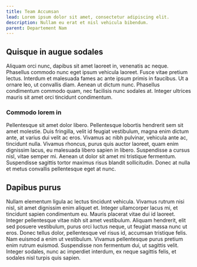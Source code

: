 ```yaml
---
title: Team Accumsan
lead: Lorem ipsum dolor sit amet, consectetur adipiscing elit.
description: Nullam eu erat et nisl vehicula bibendum.
parent: Departement Nam
---
```


## Quisque in augue sodales

Aliquam orci nunc, dapibus sit amet laoreet in, venenatis ac neque. Phasellus commodo nunc eget ipsum vehicula laoreet. Fusce vitae pretium lectus. Interdum et malesuada fames ac ante ipsum primis in faucibus. Ut a ornare leo, ut convallis diam. Aenean ut dictum nunc. Phasellus condimentum commodo quam, nec facilisis nunc sodales at. Integer ultrices mauris sit amet orci tincidunt condimentum.

### Commodo lorem in

Pellentesque sit amet dolor libero. Pellentesque lobortis hendrerit sem sit amet molestie. Duis fringilla, velit id feugiat vestibulum, magna enim dictum ante, at varius dui velit ac eros. Vivamus ac nibh pulvinar, vehicula ante ac, tincidunt nulla. Vivamus rhoncus, purus quis auctor laoreet, quam enim dignissim lacus, eu malesuada libero sapien in libero. Suspendisse a cursus nisl, vitae semper mi. Aenean ut dolor sit amet mi tristique fermentum. Suspendisse sagittis tortor maximus risus blandit sollicitudin. Donec at nulla et metus convallis pellentesque eget at nunc.

## Dapibus purus

Nullam elementum ligula ac lectus tincidunt vehicula. Vivamus rutrum nisi nisl, sit amet dignissim enim aliquet et. Integer ullamcorper lacus mi, et tincidunt sapien condimentum eu. Mauris placerat vitae dui id laoreet. Integer pellentesque vitae nibh sit amet vestibulum. Aliquam hendrerit, elit sed posuere vestibulum, purus orci luctus neque, ut feugiat massa nunc ut eros. Donec tellus dolor, pellentesque vel risus id, accumsan tristique felis. Nam euismod a enim ut vestibulum. Vivamus pellentesque purus pretium enim rutrum euismod. Suspendisse non fermentum dui, ut sagittis velit. Integer sodales, nunc ac imperdiet interdum, ex neque sagittis felis, et sodales nisl turpis quis sapien.